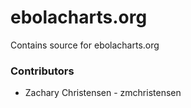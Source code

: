 ebolacharts.org
===============

Contains source for ebolacharts.org

### Contributors

* Zachary Christensen - zmchristensen
